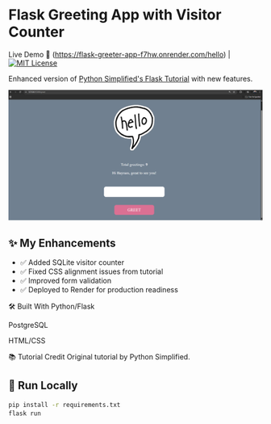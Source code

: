 # Flask Greeting App with Visitor Counter  

Live Demo 🚀 (<https://flask-greeter-app-f7hw.onrender.com/hello>) | [![MIT License](https://img.shields.io/badge/License-MIT-green.svg)](LICENSE)

Enhanced version of [Python Simplified's Flask Tutorial](https://www.youtube.com/watch?v=6plVs_ytIH8&list=FLUlfchq2F5t_LmXuw1IXbFA&index=2) with new features.  

![App Screenshot](screenshots/web.png) <!-- Add this line if you have screenshot -->

## ✨ My Enhancements  

- ✅ Added SQLite visitor counter  
- ✅ Fixed CSS alignment issues from tutorial  
- ✅ Improved form validation  
- ✅ Deployed to Render for production readiness
  
🛠 Built With
Python/Flask

PostgreSQL

HTML/CSS

📚 Tutorial Credit
Original tutorial by Python Simplified.

## 🚀 Run Locally  

```bash  
pip install -r requirements.txt  
flask run  
